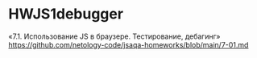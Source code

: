 # HWJS1debugger
«7.1. Использование JS в браузере. Тестирование, дебагинг»
https://github.com/netology-code/jsaqa-homeworks/blob/main/7-01.md

